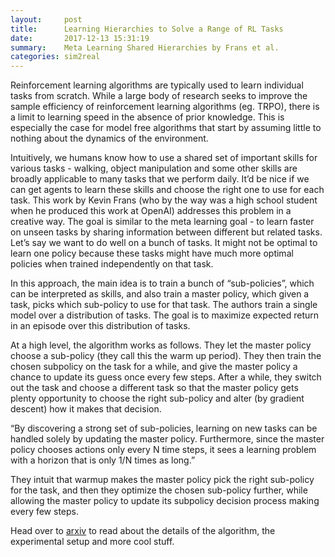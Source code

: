 ```yaml
---
layout:     post
title:      Learning Hierarchies to Solve a Range of RL Tasks
date:       2017-12-13 15:31:19
summary:    Meta Learning Shared Hierarchies by Frans et al.
categories: sim2real
---
```


Reinforcement learning algorithms are typically used to learn individual tasks from scratch. While a large body of research seeks to improve the sample efficiency of reinforcement learning algorithms (eg. TRPO), there is a limit to learning speed in the absence of prior knowledge. This is especially the case for model free algorithms that start by assuming little to nothing about the dynamics of the environment.

Intuitively, we humans know how to use a shared set of important skills for various tasks - walking, object manipulation and some other skills are broadly applicable to many tasks that we perform daily. It’d be nice if we can get agents to learn these skills and choose the right one to use for each task. This work by Kevin Frans (who by the way was a high school student when he produced this work at OpenAI) addresses this problem in a creative way. The goal is similar to the meta learning goal - to learn faster on unseen tasks by sharing information between different but related tasks. Let’s say we want to do well on a bunch of tasks. It might not be optimal to learn one policy because these tasks might have much more optimal policies when trained independently on that task.

In this approach, the main idea is to train a bunch of “sub-policies”, which can be interpreted as skills, and also train a master policy, which given a task, picks which sub-policy to use for that task. The authors train a single model over a distribution of tasks. The goal is to maximize expected return in an episode over this distribution of tasks. 

At a high level, the algorithm works as follows. They let the master policy choose a sub-policy (they call this the warm up period). They then train the chosen subpolicy on the task for a while, and give the master policy a chance to update its guess once every few steps. After a while, they switch out the task and choose a different task so that the master policy gets plenty opportunity to choose the right sub-policy and alter (by gradient descent) how it makes that decision.

“By discovering a strong set of sub-policies, learning on new tasks can be handled solely by updating the master policy. Furthermore, since the master policy chooses actions only every N time steps, it sees a learning problem with a horizon that is only 1/N times as long.”

They intuit that warmup makes the master policy pick the right sub-policy for the task, and then they optimize the chosen sub-policy further, while allowing the master policy to update its subpolicy decision process making every few steps.

Head over to [arxiv](https://arxiv.org/abs/1710.09767) to read about the details of the algorithm, the experimental setup and more cool stuff.
